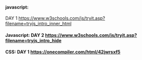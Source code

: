 #### javascript: 
  DAY 1 https://www.w3schools.com/js/tryit.asp?filename=tryjs_intro_inner_html
#### Javascript: DAY 2 https://www.w3schools.com/js/tryit.asp?filename=tryjs_intro_hide
#### CSS: DAY 1        https://onecompiler.com/html/42jwrsxf5
